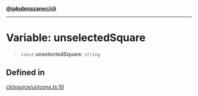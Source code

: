 [**@jakubmazanec/cli**](../../../README.md)

---

# Variable: unselectedSquare

> `const` **unselectedSquare**: `string`

## Defined in

[cli/source/ui/icons.ts:10](https://github.com/jakubmazanec/tools/blob/077fa4993ebe623b1c463499cc41912353ae6eb1/packages/cli/source/ui/icons.ts#L10)

